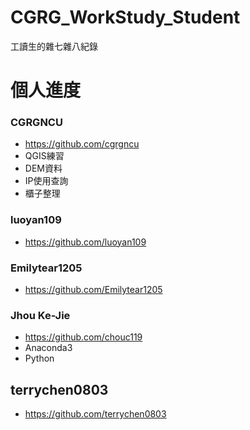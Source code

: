 # CGRG_WorkStudy_Student
工讀生的雜七雜八紀錄

# 個人進度

### CGRGNCU
  + https://github.com/cgrgncu
  + QGIS練習
  + DEM資料
  + IP使用查詢
  + 櫃子整理

### luoyan109
  + https://github.com/luoyan109

### Emilytear1205
  + https://github.com/Emilytear1205

### Jhou Ke-Jie
  + https://github.com/chouc119
  + Anaconda3
  + Python

## terrychen0803   
  + https://github.com/terrychen0803
